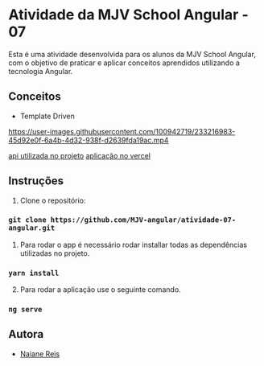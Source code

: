 # Atividade da MJV School Angular - 07

Esta é uma atividade desenvolvida para os alunos da MJV School Angular, com o objetivo de praticar e aplicar conceitos aprendidos utilizando a tecnologia Angular.

## Conceitos
- Template Driven



https://user-images.githubusercontent.com/100942719/233216983-45d92e0f-6a4b-4d32-938f-d2639fda19ac.mp4



[api utilizada no projeto](https://github.com/MJV-angular/api-projeto-final) 
[aplicação no vercel](https://atividade-semana07-naianereis.vercel.app/)



## Instruções

1. Clone o repositório:
   
### `git clone https://github.com/MJV-angular/atividade-07-angular.git` 

1. Para rodar o app é necessário rodar installar todas as dependências utilizadas no projeto.
   
### `yarn install`

2. Para rodar a aplicação use o seguinte comando.
### `ng serve`
           


## Autora
- [Naiane Reis](https://github.com/NaianeReis27)
